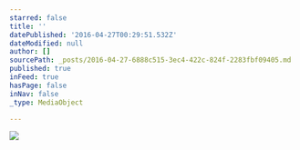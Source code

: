 ```yaml
---
starred: false
title: ''
datePublished: '2016-04-27T00:29:51.532Z'
dateModified: null
author: []
sourcePath: _posts/2016-04-27-6888c515-3ec4-422c-824f-2283fbf09405.md
published: true
inFeed: true
hasPage: false
inNav: false
_type: MediaObject

---
```

![](https://the-grid-user-content.s3-us-west-2.amazonaws.com/c33e6534-1615-47f3-b863-4dd4b9ffecc1.jpg)